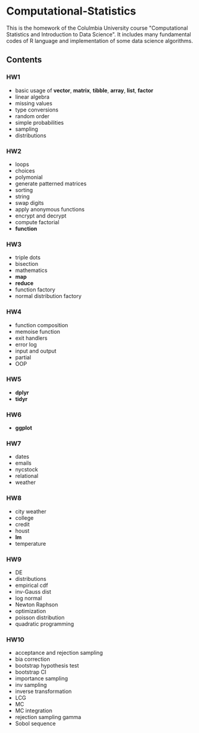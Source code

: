 # Computational-Statistics
This is the homework of the Colulmbia University course "Computational Statistics and Introduction to Data Science".  It includes many fundamental codes of R language and implementation of some data science algorithms. 

## Contents

### HW1
* basic usage of **vector**, **matrix**, **tibble**, **array**, **list**, **factor**
* linear algebra
* missing values
* type conversions
* random order
* simple probabilities
* sampling
* distributions

### HW2
* loops
* choices
* polymonial
* generate patterned matrices
* sorting
* string
* swap digits
* apply anonymous functions
* encrypt and decrypt
* compute factorial
* **function**

### HW3
* triple dots
* bisection
* mathematics
* **map**
* **reduce**
* function factory
* normal distribution factory

### HW4
* function composition
* memoise function
* exit handlers
* error log
* input and output
* partial
* OOP

### HW5
* **dplyr**
* **tidyr**

### HW6
* **ggplot**

### HW7
* dates
* emails
* nycstock
* relational
* weather

### HW8
* city weather
* college
* credit
* houst
* **lm**
* temperature

### HW9
* DE
* distributions
* empirical cdf
* inv-Gauss dist
* log normal
* Newton Raphson
* optimization
* poisson distribution
* quadratic programming

### HW10
* acceptance and rejection sampling
* bia correction
* bootstrap hypothesis test
* bootstrap CI
* importance sampling
* inv sampling
* inverse transformation
* LCG
* MC
* MC integration
* rejection sampling gamma
* Sobol sequence









